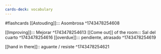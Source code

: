 ```yaml
---
cards-deck: vocabulary
---
```


#flashcards 
[[Astouding]]::: Asombrosa
^1743478254608
<!--SR:!2025-04-03,3,250!2000-01-01,1,250-->
[[Improving]]::: Mejorar
^1743478254613
[[Come out]] of the room::: Sal del cuarto
^1743478254616
[[overdue]]::: pendiente, atrasado
^1743478254619
<!--SR:!2025-04-04,4,270!2000-01-01,1,250-->
[[hand in there]]:: aguante / resiste 
^1743478254621


